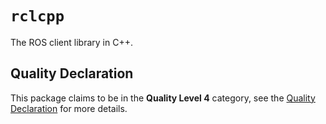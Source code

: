 # `rclcpp`

The ROS client library in C++.

## Quality Declaration

This package claims to be in the **Quality Level 4** category, see the [Quality Declaration](QUALITY_DECLARATION.md) for more details.
